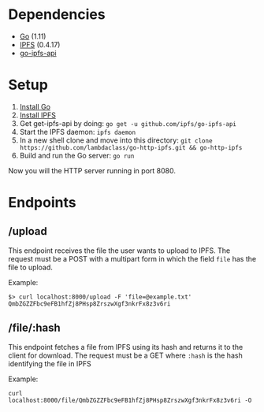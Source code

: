# Dependencies
- [Go](https://golang.org/) (1.11)
- [IPFS](https://docs.ipfs.io/) (0.4.17)
- [go-ipfs-api](https://github.com/ipfs/go-ipfs-api)

# Setup
1. [Install Go](https://golang.org/dl/)
1. [Install IPFS](https://docs.ipfs.io/introduction/install/)
1. Get get-ipfs-api by doing: `go get -u github.com/ipfs/go-ipfs-api`
1. Start the IPFS daemon: `ipfs daemon`
1. In a new shell clone and move into this directory: `git clone https://github.com/lambdaclass/go-http-ipfs.git && go-http-ipfs`
1. Build and run the Go server: `go run`

Now you will the HTTP server running in port 8080.

# Endpoints

## /upload

This endpoint receives the file the user wants to upload to IPFS. The request must be a POST with a multipart form in which the field `file` has the file to upload.

Example:
```
$> curl localhost:8000/upload -F 'file=@example.txt'
QmbZGZZFbc9eFB1hfZj8PHsp8ZrszwXgf3nkrFx8z3v6ri
```

## /file/:hash

This endpoint fetches a file from IPFS using its hash and returns it to the client for download. The request must be a GET where `:hash` is the hash identifying the file in IPFS

Example:
```
curl localhost:8000/file/QmbZGZZFbc9eFB1hfZj8PHsp8ZrszwXgf3nkrFx8z3v6ri -O
```

